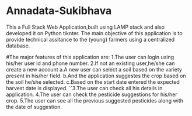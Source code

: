 # Annadata-Sukibhava
This a Full Stack Web Application,built using LAMP stack and also developed it on Python tiknter. The main objective of this application is to provide technical assitance to the (young) farmers using a centralized database.

#The major features of this application are:
  1.The user can login using his/her user id and phone number.
  2.If not an existing user,he/she can create a new account
     a.A new user can select a soil based on the variety present in his/her field.
     b.And the application suggestes the crop based on the soil he/she selected.
     c.Based on the start date entered the expected harvest date is displayed.
``3.The user can check all his details in application.
  4.The user can check the pesticide suggestions for his/her crop.
  5.The user can see all the previous suggested pesticides along with the date of suggestion.
